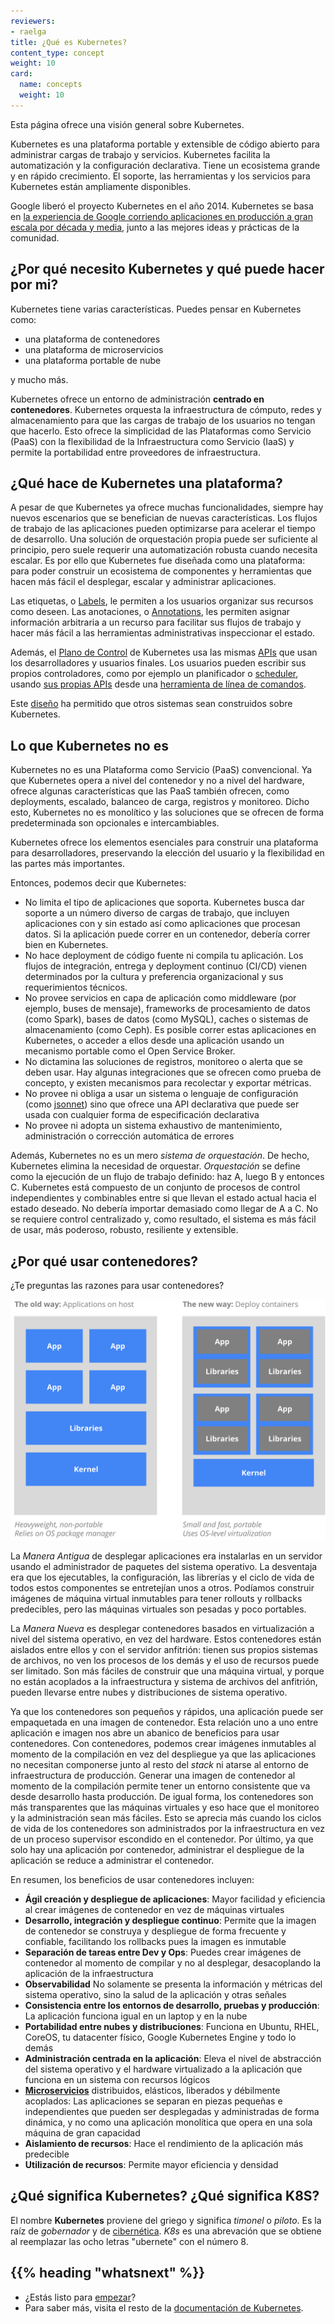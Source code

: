 ```yaml
---
reviewers:
- raelga
title: ¿Qué es Kubernetes?
content_type: concept
weight: 10
card:
  name: concepts
  weight: 10
---
```


<!-- overview -->
Esta página ofrece una visión general sobre Kubernetes.


<!-- body -->
Kubernetes es una plataforma portable y extensible de código abierto para
administrar cargas de trabajo y servicios. Kubernetes facilita la automatización
y la configuración declarativa. Tiene un ecosistema grande y en rápido crecimiento.
El soporte, las herramientas y los servicios para Kubernetes están ampliamente disponibles.

Google liberó el proyecto Kubernetes en el año 2014. Kubernetes se basa en [la experiencia de
Google corriendo aplicaciones en producción a gran escala por década y media](https://research.google.com/pubs/pub43438.html), junto a las mejores ideas y prácticas de la comunidad.

## ¿Por qué necesito Kubernetes y qué puede hacer por mi?

Kubernetes tiene varias características. Puedes pensar en Kubernetes como:

- una plataforma de contenedores
- una plataforma de microservicios
- una plataforma portable de nube

y mucho más.

Kubernetes ofrece un entorno de administración **centrado en contenedores**. Kubernetes
orquesta la infraestructura de cómputo, redes y almacenamiento para que las cargas de
trabajo de los usuarios no tengan que hacerlo. Esto ofrece la simplicidad de las Plataformas
como Servicio (PaaS) con la flexibilidad de la Infraestructura como Servicio (IaaS) y permite
la portabilidad entre proveedores de infraestructura.

## ¿Qué hace de Kubernetes una plataforma?

A pesar de que Kubernetes ya ofrece muchas funcionalidades, siempre hay nuevos
escenarios que se benefician de nuevas características. Los flujos de trabajo
de las aplicaciones pueden optimizarse para acelerar el tiempo de desarrollo.
Una solución de orquestación propia puede ser suficiente al principio, pero suele requerir
una automatización robusta cuando necesita escalar. Es por ello que Kubernetes fue diseñada como
una plataforma: para poder construir un ecosistema de componentes y herramientas que hacen
más fácil el desplegar, escalar y administrar aplicaciones.

Las etiquetas, o [Labels](/es/docs/concepts/overview/working-with-objects/labels/), le
permiten a los usuarios organizar sus recursos como deseen. Las anotaciones, o [Annotations](/es/docs/concepts/overview/working-with-objects/annotations/), les permiten asignar información arbitraria a un recurso para
facilitar sus flujos de trabajo y hacer más fácil a las herramientas administrativas inspeccionar el estado.

Además, el [Plano de Control](/docs/concepts/overview/components/) de Kubernetes usa las mismas
[APIs](/docs/reference/using-api/api-overview/) que usan los desarrolladores y usuarios finales.
Los usuarios pueden escribir sus propios controladores, como por ejemplo un planificador o [scheduler](https://github.com/kubernetes/community/blob/master/contributors/devel/scheduler.md),
usando [sus propias
APIs](/docs/concepts/api-extension/custom-resources/)
desde una [herramienta de línea de comandos](/docs/user-guide/kubectl-overview/).

Este
[diseño](https://git.k8s.io/community/contributors/design-proposals/architecture/architecture.md)
ha permitido que otros sistemas sean construidos sobre Kubernetes.

## Lo que Kubernetes no es

Kubernetes no es una Plataforma como Servicio (PaaS) convencional. Ya que
Kubernetes opera a nivel del contenedor y no a nivel del hardware, ofrece
algunas características que las PaaS también ofrecen, como deployments,
escalado, balanceo de carga, registros y monitoreo. Dicho esto, Kubernetes
no es monolítico y las soluciones que se ofrecen de forma predeterminada
son opcionales e intercambiables.

Kubernetes ofrece los elementos esenciales para construir una plataforma
para desarrolladores, preservando la elección del usuario y la flexibilidad
en las partes más importantes.

Entonces, podemos decir que Kubernetes:

* No limita el tipo de aplicaciones que soporta. Kubernetes busca dar soporte a un número diverso de cargas de trabajo, que incluyen aplicaciones con y sin estado así como aplicaciones que procesan datos. Si la aplicación puede correr en un contenedor, debería correr bien en Kubernetes.
* No hace deployment de código fuente ni compila tu aplicación. Los flujos de integración, entrega y deployment continuo (CI/CD) vienen determinados por la cultura y preferencia organizacional y sus requerimientos técnicos.
* No provee servicios en capa de aplicación como middleware (por ejemplo, buses de mensaje), frameworks de procesamiento de datos (como Spark), bases de datos (como MySQL), caches o sistemas de almacenamiento (como Ceph). Es posible correr estas aplicaciones en Kubernetes, o acceder a ellos desde una aplicación usando un mecanismo portable como el Open Service Broker.
* No dictamina las soluciones de registros, monitoreo o alerta que se deben usar. Hay algunas integraciones que se ofrecen como prueba de concepto, y existen mecanismos para recolectar y exportar métricas.
* No provee ni obliga a usar un sistema o lenguaje de configuración (como [jsonnet](https://github.com/google/jsonnet)) sino que ofrece una API declarativa que puede ser usada con cualquier forma de especificación declarativa
* No provee ni adopta un sistema exhaustivo de mantenimiento, administración o corrección automática de errores

Además, Kubernetes no es un mero *sistema de orquestación*. De hecho, Kubernetes elimina la necesidad de orquestar. *Orquestación* se define como la ejecución de un flujo de trabajo definido: haz A, luego B y entonces C. Kubernetes está compuesto de un conjunto de procesos de control independientes y combinables entre si que llevan el estado actual hacia el estado deseado. No debería importar demasiado como llegar de A a C. No se requiere control centralizado y, como resultado, el sistema es más fácil de usar, más poderoso, robusto, resiliente y extensible.

## ¿Por qué usar contenedores?

¿Te preguntas las razones para usar contenedores?

![Why Containers?](/images/docs/why_containers.svg)

La *Manera Antigua* de desplegar aplicaciones era instalarlas en un
servidor usando el administrador de paquetes del sistema operativo.
La desventaja era que los ejecutables, la configuración, las librerías
y el ciclo de vida de todos estos componentes se entretejían unos a
otros. Podíamos construir imágenes de máquina virtual inmutables para
tener rollouts y rollbacks predecibles, pero las máquinas virtuales
son pesadas y poco portables.

La *Manera Nueva* es desplegar contenedores basados en virtualización
a nivel del sistema operativo, en vez del hardware. Estos contenedores
están aislados entre ellos y con el servidor anfitrión: tienen sus propios
sistemas de archivos, no ven los procesos de los demás y el uso de recursos
puede ser limitado. Son más fáciles de construir que una máquina virtual, y
porque no están acoplados a la infraestructura y sistema de archivos del
anfitrión, pueden llevarse entre nubes y distribuciones de sistema operativo.

Ya que los contenedores son pequeños y rápidos, una aplicación puede ser
empaquetada en una imagen de contenedor. Esta relación uno a uno entre
aplicación e imagen nos abre un abanico de beneficios para usar contenedores.
Con contenedores, podemos crear imágenes inmutables al momento de la compilación
en vez del despliegue ya que las aplicaciones no necesitan componerse junto al
resto del _stack_ ni atarse al entorno de infraestructura de producción. Generar
una imagen de contenedor al momento de la compilación permite tener un entorno
consistente que va desde desarrollo hasta producción. De igual forma, los contenedores
son más transparentes que las máquinas virtuales y eso hace que el monitoreo y la
administración sean más fáciles. Esto se aprecia más cuando los ciclos de vida de
los contenedores son administrados por la infraestructura en vez de un proceso supervisor
escondido en el contenedor. Por último, ya que solo hay una aplicación por contenedor,
administrar el despliegue de la aplicación se reduce a administrar el contenedor.

En resumen, los beneficios de usar contenedores incluyen:

* **Ágil creación y despliegue de aplicaciones**:
    Mayor facilidad y eficiencia al crear imágenes de contenedor en vez de máquinas virtuales
* **Desarrollo, integración y despliegue continuo**:
    Permite que la imagen de contenedor se construya y despliegue de forma frecuente y confiable,
    facilitando los rollbacks pues la imagen es inmutable
* **Separación de tareas entre Dev y Ops**:
    Puedes crear imágenes de contenedor al momento de compilar y no al desplegar, desacoplando la
    aplicación de la infraestructura
* **Observabilidad**
    No solamente se presenta la información y métricas del sistema operativo, sino la salud de la
    aplicación y otras señales
* **Consistencia entre los entornos de desarrollo, pruebas y producción**:
    La aplicación funciona igual en un laptop y en la nube
* **Portabilidad entre nubes y distribuciones**:
    Funciona en Ubuntu, RHEL, CoreOS, tu datacenter físico, Google Kubernetes Engine y todo lo demás
* **Administración centrada en la aplicación**:
    Eleva el nivel de abstracción del sistema operativo y el hardware virtualizado a la aplicación que funciona en un sistema con recursos lógicos
* **[Microservicios](https://martinfowler.com/articles/microservices.html)** distribuidos, elásticos, liberados y débilmente acoplados:
    Las aplicaciones se separan en piezas pequeñas e independientes que pueden ser desplegadas y administradas de forma dinámica, y no como una aplicación monolítica que opera en una sola máquina de gran capacidad
* **Aislamiento de recursos**:
    Hace el rendimiento de la aplicación más predecible
* **Utilización de recursos**:
    Permite mayor eficiencia y densidad

## ¿Qué significa Kubernetes? ¿Qué significa K8S?

El nombre **Kubernetes** proviene del griego y significa *timonel* o *piloto*. Es la raíz de *gobernador* y de [cibernética](http://www.etymonline.com/index.php?term=cybernetics). *K8s*
es una abrevación que se obtiene al reemplazar las ocho letras "ubernete" con el número 8.



## {{% heading "whatsnext" %}}

*   ¿Estás listo para [empezar](/docs/setup/)?
*   Para saber más, visita el resto de la [documentación de Kubernetes](/docs/home/).



